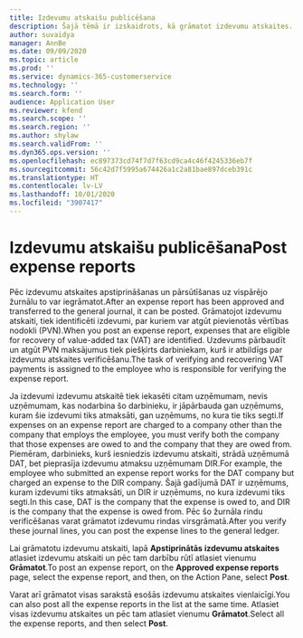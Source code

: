 ```yaml
---
title: Izdevumu atskaišu publicēšana
description: Šajā tēmā ir izskaidrots, kā grāmatot izdevumu atskaites.
author: suvaidya
manager: AnnBe
ms.date: 09/09/2020
ms.topic: article
ms.prod: ''
ms.service: dynamics-365-customerservice
ms.technology: ''
ms.search.form: ''
audience: Application User
ms.reviewer: kfend
ms.search.scope: ''
ms.search.region: ''
ms.author: shylaw
ms.search.validFrom: ''
ms.dyn365.ops.version: ''
ms.openlocfilehash: ec897373cd74f7d7f63cd9ca4c46f4245336eb7f
ms.sourcegitcommit: 56c42d7f5995a674426a1c2a81bae897dceb391c
ms.translationtype: HT
ms.contentlocale: lv-LV
ms.lasthandoff: 10/01/2020
ms.locfileid: "3907417"
---
```

# <a name="post-expense-reports"></a><span data-ttu-id="bf0b3-103">Izdevumu atskaišu publicēšana</span><span class="sxs-lookup"><span data-stu-id="bf0b3-103">Post expense reports</span></span>

<span data-ttu-id="bf0b3-104">Pēc izdevumu atskaites apstiprināšanas un pārsūtīšanas uz vispārējo žurnālu to var iegrāmatot.</span><span class="sxs-lookup"><span data-stu-id="bf0b3-104">After an expense report has been approved and transferred to the general journal, it can be posted.</span></span> <span data-ttu-id="bf0b3-105">Grāmatojot izdevumu atskaiti, tiek identificēti izdevumi, par kuriem var atgūt pievienotās vērtības nodokli (PVN).</span><span class="sxs-lookup"><span data-stu-id="bf0b3-105">When you post an expense report, expenses that are eligible for recovery of value-added tax (VAT) are identified.</span></span> <span data-ttu-id="bf0b3-106">Uzdevums pārbaudīt un atgūt PVN maksājumus tiek piešķirts darbiniekam, kurš ir atbildīgs par izdevumu atskaites verificēšanu.</span><span class="sxs-lookup"><span data-stu-id="bf0b3-106">The task of verifying and recovering VAT payments is assigned to the employee who is responsible for verifying the expense report.</span></span>

<span data-ttu-id="bf0b3-107">Ja izdevumi izdevumu atskaitē tiek iekasēti citam uzņēmumam, nevis uzņēmumam, kas nodarbina šo darbinieku, ir jāpārbauda gan uzņēmums, kuram šie izdevumi tiks atmaksāti, gan uzņēmums, no kura tie tiks segti.</span><span class="sxs-lookup"><span data-stu-id="bf0b3-107">If expenses on an expense report are charged to a company other than the company that employs the employee, you must verify both the company that those expenses are owed to and the company that they are owed from.</span></span> <span data-ttu-id="bf0b3-108">Piemēram, darbinieks, kurš iesniedzis izdevumu atskaiti, strādā uzņēmumā DAT, bet pieprasīja izdevumu atmaksu uzņēmumam DIR.</span><span class="sxs-lookup"><span data-stu-id="bf0b3-108">For example, the employee who submitted an expense report works for the DAT company but charged an expense to the DIR company.</span></span> <span data-ttu-id="bf0b3-109">Šajā gadījumā DAT ir uzņēmums, kuram izdevumi tiks atmaksāti, un DIR ir uzņēmums, no kura izdevumi tiks segti.</span><span class="sxs-lookup"><span data-stu-id="bf0b3-109">In this case, DAT is the company that the expense is owed to, and DIR is the company that the expense is owed from.</span></span> <span data-ttu-id="bf0b3-110">Pēc šo žurnāla rindu verificēšanas varat grāmatot izdevumu rindas virsgrāmatā.</span><span class="sxs-lookup"><span data-stu-id="bf0b3-110">After you verify these journal lines, you can post the expense lines to the general ledger.</span></span>

<span data-ttu-id="bf0b3-111">Lai grāmatotu izdevumu atskaiti, lapā **Apstiprinātās izdevumu atskaites** atlasiet izdevumu atskaiti un pēc tam darbību rūtī atlasiet vienumu **Grāmatot**.</span><span class="sxs-lookup"><span data-stu-id="bf0b3-111">To post an expense report, on the **Approved expense reports** page, select the expense report, and then, on the Action Pane, select **Post**.</span></span>

<span data-ttu-id="bf0b3-112">Varat arī grāmatot visas sarakstā esošās izdevumu atskaites vienlaicīgi.</span><span class="sxs-lookup"><span data-stu-id="bf0b3-112">You can also post all the expense reports in the list at the same time.</span></span> <span data-ttu-id="bf0b3-113">Atlasiet visas izdevumu atskaites un pēc tam atlasiet vienumu **Grāmatot**.</span><span class="sxs-lookup"><span data-stu-id="bf0b3-113">Select all the expense reports, and then select **Post**.</span></span>
